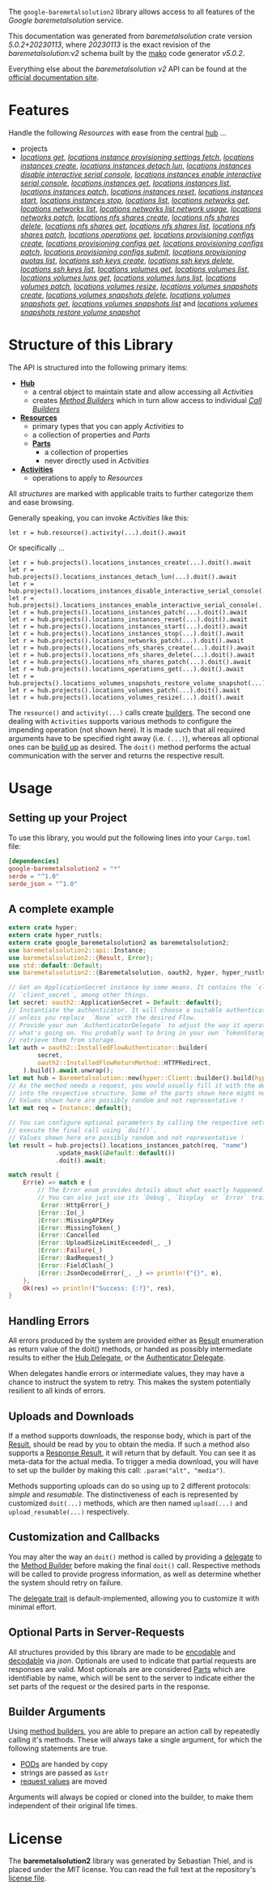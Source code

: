 <!---
DO NOT EDIT !
This file was generated automatically from 'src/generator/templates/api/README.md.mako'
DO NOT EDIT !
-->
The `google-baremetalsolution2` library allows access to all features of the *Google baremetalsolution* service.

This documentation was generated from *baremetalsolution* crate version *5.0.2+20230113*, where *20230113* is the exact revision of the *baremetalsolution:v2* schema built by the [mako](http://www.makotemplates.org/) code generator *v5.0.2*.

Everything else about the *baremetalsolution* *v2* API can be found at the
[official documentation site](https://cloud.google.com/bare-metal).
# Features

Handle the following *Resources* with ease from the central [hub](https://docs.rs/google-baremetalsolution2/5.0.2+20230113/google_baremetalsolution2/Baremetalsolution) ... 

* projects
 * [*locations get*](https://docs.rs/google-baremetalsolution2/5.0.2+20230113/google_baremetalsolution2/api::ProjectLocationGetCall), [*locations instance provisioning settings fetch*](https://docs.rs/google-baremetalsolution2/5.0.2+20230113/google_baremetalsolution2/api::ProjectLocationInstanceProvisioningSettingFetchCall), [*locations instances create*](https://docs.rs/google-baremetalsolution2/5.0.2+20230113/google_baremetalsolution2/api::ProjectLocationInstanceCreateCall), [*locations instances detach lun*](https://docs.rs/google-baremetalsolution2/5.0.2+20230113/google_baremetalsolution2/api::ProjectLocationInstanceDetachLunCall), [*locations instances disable interactive serial console*](https://docs.rs/google-baremetalsolution2/5.0.2+20230113/google_baremetalsolution2/api::ProjectLocationInstanceDisableInteractiveSerialConsoleCall), [*locations instances enable interactive serial console*](https://docs.rs/google-baremetalsolution2/5.0.2+20230113/google_baremetalsolution2/api::ProjectLocationInstanceEnableInteractiveSerialConsoleCall), [*locations instances get*](https://docs.rs/google-baremetalsolution2/5.0.2+20230113/google_baremetalsolution2/api::ProjectLocationInstanceGetCall), [*locations instances list*](https://docs.rs/google-baremetalsolution2/5.0.2+20230113/google_baremetalsolution2/api::ProjectLocationInstanceListCall), [*locations instances patch*](https://docs.rs/google-baremetalsolution2/5.0.2+20230113/google_baremetalsolution2/api::ProjectLocationInstancePatchCall), [*locations instances reset*](https://docs.rs/google-baremetalsolution2/5.0.2+20230113/google_baremetalsolution2/api::ProjectLocationInstanceResetCall), [*locations instances start*](https://docs.rs/google-baremetalsolution2/5.0.2+20230113/google_baremetalsolution2/api::ProjectLocationInstanceStartCall), [*locations instances stop*](https://docs.rs/google-baremetalsolution2/5.0.2+20230113/google_baremetalsolution2/api::ProjectLocationInstanceStopCall), [*locations list*](https://docs.rs/google-baremetalsolution2/5.0.2+20230113/google_baremetalsolution2/api::ProjectLocationListCall), [*locations networks get*](https://docs.rs/google-baremetalsolution2/5.0.2+20230113/google_baremetalsolution2/api::ProjectLocationNetworkGetCall), [*locations networks list*](https://docs.rs/google-baremetalsolution2/5.0.2+20230113/google_baremetalsolution2/api::ProjectLocationNetworkListCall), [*locations networks list network usage*](https://docs.rs/google-baremetalsolution2/5.0.2+20230113/google_baremetalsolution2/api::ProjectLocationNetworkListNetworkUsageCall), [*locations networks patch*](https://docs.rs/google-baremetalsolution2/5.0.2+20230113/google_baremetalsolution2/api::ProjectLocationNetworkPatchCall), [*locations nfs shares create*](https://docs.rs/google-baremetalsolution2/5.0.2+20230113/google_baremetalsolution2/api::ProjectLocationNfsShareCreateCall), [*locations nfs shares delete*](https://docs.rs/google-baremetalsolution2/5.0.2+20230113/google_baremetalsolution2/api::ProjectLocationNfsShareDeleteCall), [*locations nfs shares get*](https://docs.rs/google-baremetalsolution2/5.0.2+20230113/google_baremetalsolution2/api::ProjectLocationNfsShareGetCall), [*locations nfs shares list*](https://docs.rs/google-baremetalsolution2/5.0.2+20230113/google_baremetalsolution2/api::ProjectLocationNfsShareListCall), [*locations nfs shares patch*](https://docs.rs/google-baremetalsolution2/5.0.2+20230113/google_baremetalsolution2/api::ProjectLocationNfsSharePatchCall), [*locations operations get*](https://docs.rs/google-baremetalsolution2/5.0.2+20230113/google_baremetalsolution2/api::ProjectLocationOperationGetCall), [*locations provisioning configs create*](https://docs.rs/google-baremetalsolution2/5.0.2+20230113/google_baremetalsolution2/api::ProjectLocationProvisioningConfigCreateCall), [*locations provisioning configs get*](https://docs.rs/google-baremetalsolution2/5.0.2+20230113/google_baremetalsolution2/api::ProjectLocationProvisioningConfigGetCall), [*locations provisioning configs patch*](https://docs.rs/google-baremetalsolution2/5.0.2+20230113/google_baremetalsolution2/api::ProjectLocationProvisioningConfigPatchCall), [*locations provisioning configs submit*](https://docs.rs/google-baremetalsolution2/5.0.2+20230113/google_baremetalsolution2/api::ProjectLocationProvisioningConfigSubmitCall), [*locations provisioning quotas list*](https://docs.rs/google-baremetalsolution2/5.0.2+20230113/google_baremetalsolution2/api::ProjectLocationProvisioningQuotaListCall), [*locations ssh keys create*](https://docs.rs/google-baremetalsolution2/5.0.2+20230113/google_baremetalsolution2/api::ProjectLocationSshKeyCreateCall), [*locations ssh keys delete*](https://docs.rs/google-baremetalsolution2/5.0.2+20230113/google_baremetalsolution2/api::ProjectLocationSshKeyDeleteCall), [*locations ssh keys list*](https://docs.rs/google-baremetalsolution2/5.0.2+20230113/google_baremetalsolution2/api::ProjectLocationSshKeyListCall), [*locations volumes get*](https://docs.rs/google-baremetalsolution2/5.0.2+20230113/google_baremetalsolution2/api::ProjectLocationVolumeGetCall), [*locations volumes list*](https://docs.rs/google-baremetalsolution2/5.0.2+20230113/google_baremetalsolution2/api::ProjectLocationVolumeListCall), [*locations volumes luns get*](https://docs.rs/google-baremetalsolution2/5.0.2+20230113/google_baremetalsolution2/api::ProjectLocationVolumeLunGetCall), [*locations volumes luns list*](https://docs.rs/google-baremetalsolution2/5.0.2+20230113/google_baremetalsolution2/api::ProjectLocationVolumeLunListCall), [*locations volumes patch*](https://docs.rs/google-baremetalsolution2/5.0.2+20230113/google_baremetalsolution2/api::ProjectLocationVolumePatchCall), [*locations volumes resize*](https://docs.rs/google-baremetalsolution2/5.0.2+20230113/google_baremetalsolution2/api::ProjectLocationVolumeResizeCall), [*locations volumes snapshots create*](https://docs.rs/google-baremetalsolution2/5.0.2+20230113/google_baremetalsolution2/api::ProjectLocationVolumeSnapshotCreateCall), [*locations volumes snapshots delete*](https://docs.rs/google-baremetalsolution2/5.0.2+20230113/google_baremetalsolution2/api::ProjectLocationVolumeSnapshotDeleteCall), [*locations volumes snapshots get*](https://docs.rs/google-baremetalsolution2/5.0.2+20230113/google_baremetalsolution2/api::ProjectLocationVolumeSnapshotGetCall), [*locations volumes snapshots list*](https://docs.rs/google-baremetalsolution2/5.0.2+20230113/google_baremetalsolution2/api::ProjectLocationVolumeSnapshotListCall) and [*locations volumes snapshots restore volume snapshot*](https://docs.rs/google-baremetalsolution2/5.0.2+20230113/google_baremetalsolution2/api::ProjectLocationVolumeSnapshotRestoreVolumeSnapshotCall)




# Structure of this Library

The API is structured into the following primary items:

* **[Hub](https://docs.rs/google-baremetalsolution2/5.0.2+20230113/google_baremetalsolution2/Baremetalsolution)**
    * a central object to maintain state and allow accessing all *Activities*
    * creates [*Method Builders*](https://docs.rs/google-baremetalsolution2/5.0.2+20230113/google_baremetalsolution2/client::MethodsBuilder) which in turn
      allow access to individual [*Call Builders*](https://docs.rs/google-baremetalsolution2/5.0.2+20230113/google_baremetalsolution2/client::CallBuilder)
* **[Resources](https://docs.rs/google-baremetalsolution2/5.0.2+20230113/google_baremetalsolution2/client::Resource)**
    * primary types that you can apply *Activities* to
    * a collection of properties and *Parts*
    * **[Parts](https://docs.rs/google-baremetalsolution2/5.0.2+20230113/google_baremetalsolution2/client::Part)**
        * a collection of properties
        * never directly used in *Activities*
* **[Activities](https://docs.rs/google-baremetalsolution2/5.0.2+20230113/google_baremetalsolution2/client::CallBuilder)**
    * operations to apply to *Resources*

All *structures* are marked with applicable traits to further categorize them and ease browsing.

Generally speaking, you can invoke *Activities* like this:

```Rust,ignore
let r = hub.resource().activity(...).doit().await
```

Or specifically ...

```ignore
let r = hub.projects().locations_instances_create(...).doit().await
let r = hub.projects().locations_instances_detach_lun(...).doit().await
let r = hub.projects().locations_instances_disable_interactive_serial_console(...).doit().await
let r = hub.projects().locations_instances_enable_interactive_serial_console(...).doit().await
let r = hub.projects().locations_instances_patch(...).doit().await
let r = hub.projects().locations_instances_reset(...).doit().await
let r = hub.projects().locations_instances_start(...).doit().await
let r = hub.projects().locations_instances_stop(...).doit().await
let r = hub.projects().locations_networks_patch(...).doit().await
let r = hub.projects().locations_nfs_shares_create(...).doit().await
let r = hub.projects().locations_nfs_shares_delete(...).doit().await
let r = hub.projects().locations_nfs_shares_patch(...).doit().await
let r = hub.projects().locations_operations_get(...).doit().await
let r = hub.projects().locations_volumes_snapshots_restore_volume_snapshot(...).doit().await
let r = hub.projects().locations_volumes_patch(...).doit().await
let r = hub.projects().locations_volumes_resize(...).doit().await
```

The `resource()` and `activity(...)` calls create [builders][builder-pattern]. The second one dealing with `Activities` 
supports various methods to configure the impending operation (not shown here). It is made such that all required arguments have to be 
specified right away (i.e. `(...)`), whereas all optional ones can be [build up][builder-pattern] as desired.
The `doit()` method performs the actual communication with the server and returns the respective result.

# Usage

## Setting up your Project

To use this library, you would put the following lines into your `Cargo.toml` file:

```toml
[dependencies]
google-baremetalsolution2 = "*"
serde = "^1.0"
serde_json = "^1.0"
```

## A complete example

```Rust
extern crate hyper;
extern crate hyper_rustls;
extern crate google_baremetalsolution2 as baremetalsolution2;
use baremetalsolution2::api::Instance;
use baremetalsolution2::{Result, Error};
use std::default::Default;
use baremetalsolution2::{Baremetalsolution, oauth2, hyper, hyper_rustls, chrono, FieldMask};

// Get an ApplicationSecret instance by some means. It contains the `client_id` and 
// `client_secret`, among other things.
let secret: oauth2::ApplicationSecret = Default::default();
// Instantiate the authenticator. It will choose a suitable authentication flow for you, 
// unless you replace  `None` with the desired Flow.
// Provide your own `AuthenticatorDelegate` to adjust the way it operates and get feedback about 
// what's going on. You probably want to bring in your own `TokenStorage` to persist tokens and
// retrieve them from storage.
let auth = oauth2::InstalledFlowAuthenticator::builder(
        secret,
        oauth2::InstalledFlowReturnMethod::HTTPRedirect,
    ).build().await.unwrap();
let mut hub = Baremetalsolution::new(hyper::Client::builder().build(hyper_rustls::HttpsConnectorBuilder::new().with_native_roots().https_or_http().enable_http1().enable_http2().build()), auth);
// As the method needs a request, you would usually fill it with the desired information
// into the respective structure. Some of the parts shown here might not be applicable !
// Values shown here are possibly random and not representative !
let mut req = Instance::default();

// You can configure optional parameters by calling the respective setters at will, and
// execute the final call using `doit()`.
// Values shown here are possibly random and not representative !
let result = hub.projects().locations_instances_patch(req, "name")
             .update_mask(&Default::default())
             .doit().await;

match result {
    Err(e) => match e {
        // The Error enum provides details about what exactly happened.
        // You can also just use its `Debug`, `Display` or `Error` traits
         Error::HttpError(_)
        |Error::Io(_)
        |Error::MissingAPIKey
        |Error::MissingToken(_)
        |Error::Cancelled
        |Error::UploadSizeLimitExceeded(_, _)
        |Error::Failure(_)
        |Error::BadRequest(_)
        |Error::FieldClash(_)
        |Error::JsonDecodeError(_, _) => println!("{}", e),
    },
    Ok(res) => println!("Success: {:?}", res),
}

```
## Handling Errors

All errors produced by the system are provided either as [Result](https://docs.rs/google-baremetalsolution2/5.0.2+20230113/google_baremetalsolution2/client::Result) enumeration as return value of
the doit() methods, or handed as possibly intermediate results to either the 
[Hub Delegate](https://docs.rs/google-baremetalsolution2/5.0.2+20230113/google_baremetalsolution2/client::Delegate), or the [Authenticator Delegate](https://docs.rs/yup-oauth2/*/yup_oauth2/trait.AuthenticatorDelegate.html).

When delegates handle errors or intermediate values, they may have a chance to instruct the system to retry. This 
makes the system potentially resilient to all kinds of errors.

## Uploads and Downloads
If a method supports downloads, the response body, which is part of the [Result](https://docs.rs/google-baremetalsolution2/5.0.2+20230113/google_baremetalsolution2/client::Result), should be
read by you to obtain the media.
If such a method also supports a [Response Result](https://docs.rs/google-baremetalsolution2/5.0.2+20230113/google_baremetalsolution2/client::ResponseResult), it will return that by default.
You can see it as meta-data for the actual media. To trigger a media download, you will have to set up the builder by making
this call: `.param("alt", "media")`.

Methods supporting uploads can do so using up to 2 different protocols: 
*simple* and *resumable*. The distinctiveness of each is represented by customized 
`doit(...)` methods, which are then named `upload(...)` and `upload_resumable(...)` respectively.

## Customization and Callbacks

You may alter the way an `doit()` method is called by providing a [delegate](https://docs.rs/google-baremetalsolution2/5.0.2+20230113/google_baremetalsolution2/client::Delegate) to the 
[Method Builder](https://docs.rs/google-baremetalsolution2/5.0.2+20230113/google_baremetalsolution2/client::CallBuilder) before making the final `doit()` call. 
Respective methods will be called to provide progress information, as well as determine whether the system should 
retry on failure.

The [delegate trait](https://docs.rs/google-baremetalsolution2/5.0.2+20230113/google_baremetalsolution2/client::Delegate) is default-implemented, allowing you to customize it with minimal effort.

## Optional Parts in Server-Requests

All structures provided by this library are made to be [encodable](https://docs.rs/google-baremetalsolution2/5.0.2+20230113/google_baremetalsolution2/client::RequestValue) and 
[decodable](https://docs.rs/google-baremetalsolution2/5.0.2+20230113/google_baremetalsolution2/client::ResponseResult) via *json*. Optionals are used to indicate that partial requests are responses 
are valid.
Most optionals are are considered [Parts](https://docs.rs/google-baremetalsolution2/5.0.2+20230113/google_baremetalsolution2/client::Part) which are identifiable by name, which will be sent to 
the server to indicate either the set parts of the request or the desired parts in the response.

## Builder Arguments

Using [method builders](https://docs.rs/google-baremetalsolution2/5.0.2+20230113/google_baremetalsolution2/client::CallBuilder), you are able to prepare an action call by repeatedly calling it's methods.
These will always take a single argument, for which the following statements are true.

* [PODs][wiki-pod] are handed by copy
* strings are passed as `&str`
* [request values](https://docs.rs/google-baremetalsolution2/5.0.2+20230113/google_baremetalsolution2/client::RequestValue) are moved

Arguments will always be copied or cloned into the builder, to make them independent of their original life times.

[wiki-pod]: http://en.wikipedia.org/wiki/Plain_old_data_structure
[builder-pattern]: http://en.wikipedia.org/wiki/Builder_pattern
[google-go-api]: https://github.com/google/google-api-go-client

# License
The **baremetalsolution2** library was generated by Sebastian Thiel, and is placed 
under the *MIT* license.
You can read the full text at the repository's [license file][repo-license].

[repo-license]: https://github.com/Byron/google-apis-rsblob/main/LICENSE.md

